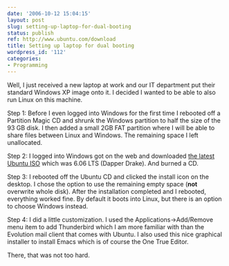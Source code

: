 ```yaml
---
date: '2006-10-12 15:04:15'
layout: post
slug: setting-up-laptop-for-dual-booting
status: publish
ref: http://www.ubuntu.com/download
title: Setting up laptop for dual booting
wordpress_id: '112'
categories:
- Programming
---
```


Well, I just received a new laptop at work and our IT department put their standard Windows XP image onto it.  I decided I wanted to be able to also run Linux on this machine.

Step 1: Before I even logged into Windows for the first time I rebooted  off a Partition Magic CD and shrunk the Windows partition to half the size of the 93 GB disk.  I then added a small 2GB FAT partition where I will be able to share files between Linux and Windows.  The remaining space I left unallocated.

Step 2: I logged into Windows got on the web and downloaded [the latest Ubuntu ISO](http://www.ubuntu.com/download) which was 6.06 LTS (Dapper Drake). And burned a CD.

Step 3: I rebooted off the Ubuntu CD and clicked the install icon on the desktop.  I chose the option to use the remaining empty space (**not** overwrite whole disk).  After the installation completed and I rebooted, everything worked fine.  By default it boots into Linux, but there is an option to choose Windows instead.

Step 4: I did a little customization.  I used the Applications->Add/Remove menu item to add Thunderbird which I am more familiar with than the Evolution mail client that comes with Ubuntu.  I also used this nice graphical installer to install Emacs which is of course the One True Editor.

There, that was not too hard.

